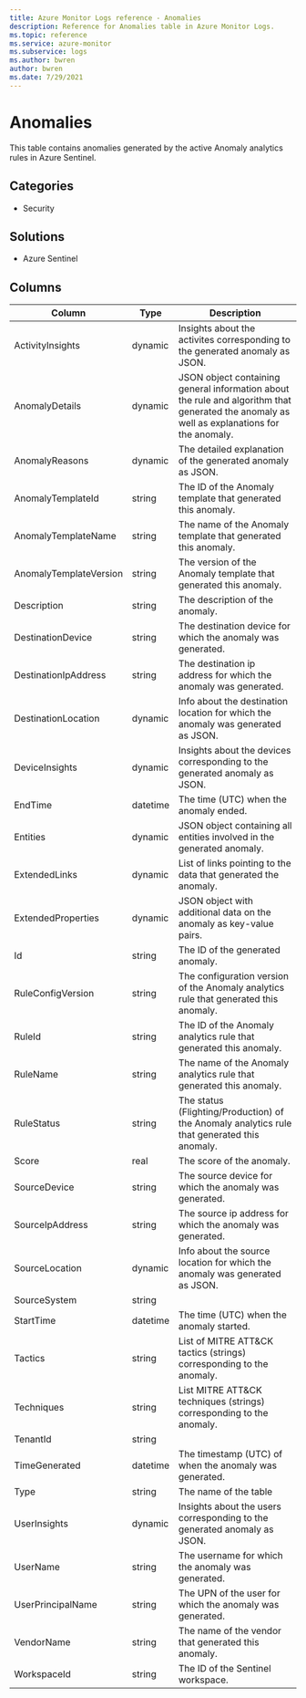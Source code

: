 ```yaml
---
title: Azure Monitor Logs reference - Anomalies
description: Reference for Anomalies table in Azure Monitor Logs.
ms.topic: reference
ms.service: azure-monitor
ms.subservice: logs
ms.author: bwren
author: bwren
ms.date: 7/29/2021
---
```


# Anomalies

 This table contains anomalies generated by the active Anomaly analytics rules in Azure Sentinel.

## Categories

- Security
## Solutions

- Azure Sentinel




## Columns

|Column|Type|Description|
|---|---|---|
|ActivityInsights|dynamic|Insights about the activites corresponding to the generated anomaly as JSON.|
|AnomalyDetails|dynamic|JSON object containing general information about the rule and algorithm that generated the anomaly as well as explanations for the anomaly.|
|AnomalyReasons|dynamic|The detailed explanation of the generated anomaly as JSON.|
|AnomalyTemplateId|string|The ID of the Anomaly template that generated this anomaly.|
|AnomalyTemplateName|string|The name of the Anomaly template that generated this anomaly.|
|AnomalyTemplateVersion|string|The version of the Anomaly template that generated this anomaly.|
|Description|string|The description of the anomaly.|
|DestinationDevice|string|The destination device for which the anomaly was generated.|
|DestinationIpAddress|string|The destination ip address for which the anomaly was generated.|
|DestinationLocation|dynamic|Info about the destination location for which the anomaly was generated as JSON.|
|DeviceInsights|dynamic|Insights about the devices corresponding to the generated anomaly as JSON.|
|EndTime|datetime|The time (UTC) when the anomaly ended.|
|Entities|dynamic|JSON object containing all entities involved in the generated anomaly.|
|ExtendedLinks|dynamic|List of links pointing to the data that generated the anomaly.|
|ExtendedProperties|dynamic|JSON object with additional data on the anomaly as key-value pairs.|
|Id|string|The ID of the generated anomaly.|
|RuleConfigVersion|string|The configuration version of the Anomaly analytics rule that generated this anomaly.|
|RuleId|string|The ID of the Anomaly analytics rule that generated this anomaly.|
|RuleName|string|The name of the Anomaly analytics rule that generated this anomaly.|
|RuleStatus|string|The status (Flighting/Production) of the Anomaly analytics rule that generated this anomaly.|
|Score|real|The score of the anomaly.|
|SourceDevice|string|The source device for which the anomaly was generated.|
|SourceIpAddress|string|The source ip address for which the anomaly was generated.|
|SourceLocation|dynamic|Info about the source location for which the anomaly was generated as JSON.|
|SourceSystem|string||
|StartTime|datetime|The time (UTC) when the anomaly started.|
|Tactics|string|List of MITRE ATT&CK tactics (strings) corresponding to the anomaly.|
|Techniques|string|List MITRE ATT&CK techniques (strings) corresponding to the anomaly.|
|TenantId|string||
|TimeGenerated|datetime|The timestamp (UTC) of when the anomaly was generated.|
|Type|string|The name of the table|
|UserInsights|dynamic|Insights about the users corresponding to the generated anomaly as JSON.|
|UserName|string|The username for which the anomaly was generated.|
|UserPrincipalName|string|The UPN of the user for which the anomaly was generated.|
|VendorName|string|The name of the vendor that generated this anomaly.|
|WorkspaceId|string|The ID of the Sentinel workspace.|
